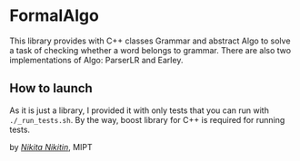 # FormalAlgo

This library provides with C++ classes Grammar and abstract Algo to solve a task of checking whether a word belongs to grammar. There are also two implementations of Algo: ParserLR and Earley.

## How to launch

As it is just a library, I provided it with only tests that you can run with `./_run_tests.sh`. By the way, boost library for C++ is required for running tests.

by [_Nikita Nikitin_](https://vk.com/flekser_from_sirius), MIPT
